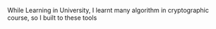 While Learning in University, I learnt many algorithm in cryptographic course, so I built to these tools
